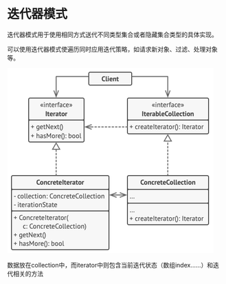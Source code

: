 # 迭代器模式

迭代器模式用于使用相同方式送代不同类型集合或者隐藏集合类型的具体实现。

可以使用迭代器模式使遍历同时应用迭代策略，如请求新对象、过滤、处理对象等。

![iterator](../../.img/iterator.png?raw=true)

数据放在collection中，而iterator中则包含当前迭代状态（数组index……）和迭代相关的方法